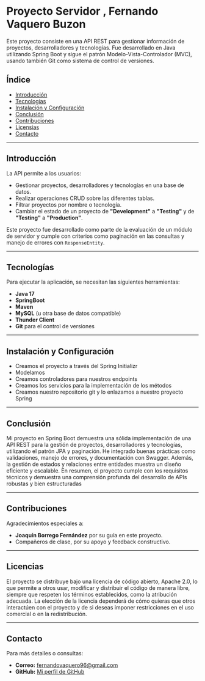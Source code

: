# Proyecto Servidor , Fernando Vaquero Buzon

Este proyecto consiste en una API REST para gestionar información de proyectos, desarrolladores y tecnologías. Fue desarrollado en Java utilizando Spring Boot y sigue el patrón Modelo-Vista-Controlador (MVC), usando también Git como sistema de control de versiones.

## Índice
- [Introducción](#Introducción)
- [Tecnologías](#Tecnologías)
- [Instalación y Configuración](#Instalación-y-Configuración)
- [Conclusión](#Conclusión)
- [Contribuciones](#Contribuciones)
- [Licensias](#Licensias)
- [Contacto](#Contacto)


---

## Introducción

La API permite a los usuarios:
- Gestionar proyectos, desarrolladores y tecnologías en una base de datos.
- Realizar operaciones CRUD sobre las diferentes tablas.
- Filtrar proyectos por nombre o tecnología.
- Cambiar el estado de un proyecto de **"Development"** a **"Testing"** y de **"Testing"** a **"Production"**.

Este proyecto fue desarrollado como parte de la evaluación de un módulo de servidor y cumple con criterios como paginación en las consultas y manejo de errores con `ResponseEntity`.

---

## Tecnologías

Para ejecutar la aplicación, se necesitan las siguientes herramientas:
- **Java 17**
- **SpringBoot**
- **Maven**
- **MySQL** (u otra base de datos compatible)
- **Thunder Client**
- **Git** para el control de versiones

---


## Instalación y Configuración
- Creamos el proyecto a través del Spring Initializr
- Modelamos
- Creamos controladores para nuestros endpoints
- Creamos los servicios para la implementación de los métodos
- Creamos nuestro repositorio git y lo enlazamos a nuestro proyecto Spring

---

## Conclusión
Mi proyecto en Spring Boot demuestra una sólida implementación de una API REST para la gestión de proyectos, desarrolladores y tecnologías, utilizando el patrón JPA y paginación. He integrado buenas prácticas como validaciones, manejo de errores, y documentación con Swagger. Además, la gestión de estados y relaciones entre entidades muestra un diseño eficiente y escalable. En resumen, el proyecto cumple con los requisitos técnicos y demuestra una comprensión profunda del desarrollo de APIs robustas y bien estructuradas

---

## Contribuciones
Agradecimientos especiales a:  
- **Joaquín Borrego Fernández**  por su guía en este proyecto.  
- Compañeros de clase, por su apoyo y feedback constructivo. 
---

## Licencias
El proyecto se distribuye bajo una licencia de código abierto, Apache 2.0, lo que permite a otros usar, modificar y distribuir el código de manera libre, siempre que respeten los términos establecidos, como la atribución adecuada. La elección de la licencia dependerá de cómo quieras que otros interactúen con el proyecto y de si deseas imponer restricciones en el uso comercial o en la redistribución.

---

## Contacto
Para más detalles o consultas:  
- **Correo:** fernandovaquero96@gmail.com  
- **GitHub:** [Mi perfil de GitHub](https://github.com/FernandoVB96)  

